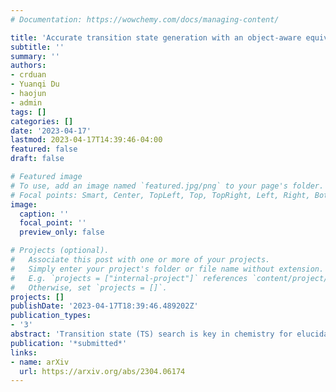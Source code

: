 ```yaml
---
# Documentation: https://wowchemy.com/docs/managing-content/

title: 'Accurate transition state generation with an object-aware equivariant elementary reaction diffusion model'
subtitle: ''
summary: ''
authors:
- crduan
- Yuanqi Du
- haojun
- admin
tags: []
categories: []
date: '2023-04-17'
lastmod: 2023-04-17T14:39:46-04:00
featured: false
draft: false

# Featured image
# To use, add an image named `featured.jpg/png` to your page's folder.
# Focal points: Smart, Center, TopLeft, Top, TopRight, Left, Right, BottomLeft, Bottom, BottomRight.
image:
  caption: ''
  focal_point: ''
  preview_only: false

# Projects (optional).
#   Associate this post with one or more of your projects.
#   Simply enter your project's folder or file name without extension.
#   E.g. `projects = ["internal-project"]` references `content/project/deep-learning/index.md`.
#   Otherwise, set `projects = []`.
projects: []
publishDate: '2023-04-17T18:39:46.489202Z'
publication_types:
- '3'
abstract: 'Transition state (TS) search is key in chemistry for elucidating reaction mechanisms and exploring reaction networks. The search for accurate 3D TS structures, however, requires numerous computationally intensive quantum chemistry calculations due to the complexity of potential energy surfaces. Here, we developed an object-aware SE(3) equivariant diffusion model that satisfies all physical symmetries and constraints for generating sets of structures - reactant, TS, and product - in an elementary reaction. Provided reactant and product, this model generates a TS structure in seconds instead of hours required when performing quantum chemistry-based optimizations. The generated TS structures achieve a median of 0.08 Å root mean square deviation compared to the true TS. With a confidence scoring model for uncertainty quantification, we approach an accuracy required for reaction rate estimation (2.6 kcal/mol) by only performing quantum chemistry-based optimizations on 14 percent of the most challenging reactions. We envision the proposed approach useful in constructing large reaction networks with unknown mechanisms.'
publication: '*submitted*'
links:
- name: arXiv
  url: https://arxiv.org/abs/2304.06174
---
```


